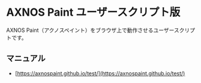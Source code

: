 # AXNOS Paint ユーザースクリプト版
AXNOS Paint（アクノスペイント）をブラウザ上で動作させるユーザースクリプトです。

## マニュアル
* [https://axnospaint.github.io/test/](https://axnospaint.github.io/test/)

